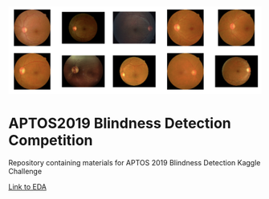 ![image](https://github.com/Lexie88rus/APTOS2019/raw/master/assets/cover_image.png)

# APTOS2019 Blindness Detection Competition
Repository containing materials for APTOS 2019 Blindness Detection Kaggle Challenge

[Link to EDA](https://github.com/Lexie88rus/APTOS2019/blob/master/aptos2019-blindness-detection-eda.ipynb)


